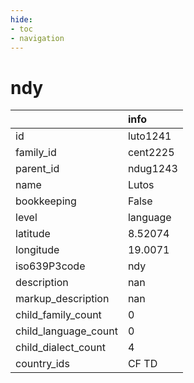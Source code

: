 ```yaml
---
hide:
- toc
- navigation
---
```

# ndy
|                      | info     |
|:---------------------|:---------|
| id                   | luto1241 |
| family_id            | cent2225 |
| parent_id            | ndug1243 |
| name                 | Lutos    |
| bookkeeping          | False    |
| level                | language |
| latitude             | 8.52074  |
| longitude            | 19.0071  |
| iso639P3code         | ndy      |
| description          | nan      |
| markup_description   | nan      |
| child_family_count   | 0        |
| child_language_count | 0        |
| child_dialect_count  | 4        |
| country_ids          | CF TD    |